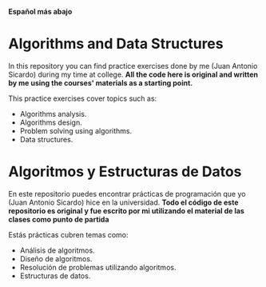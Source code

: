 **Español más abajo**

# Algorithms and Data Structures
In this repository you can find practice exercises done by me (Juan Antonio Sicardo) during my time at college. 
**All the code here is original and written by me using the courses' materials as a starting point.**

This practice exercises cover topics such as:
* Algorithms analysis.
* Algorithms design.
* Problem solving using algorithms.
* Data structures.

# Algoritmos y Estructuras de Datos
En este repositorio puedes encontrar prácticas de programación que yo (Juan Antonio Sicardo) hice en la universidad.
**Todo el código de este repositorio es original y fue escrito por mi utilizando el material de las clases como punto
de partida**

Estás prácticas cubren temas como:
* Análisis de algoritmos.
* Diseño de algoritmos.
* Resolución de problemas utilizando algoritmos.
* Estructuras de datos.
